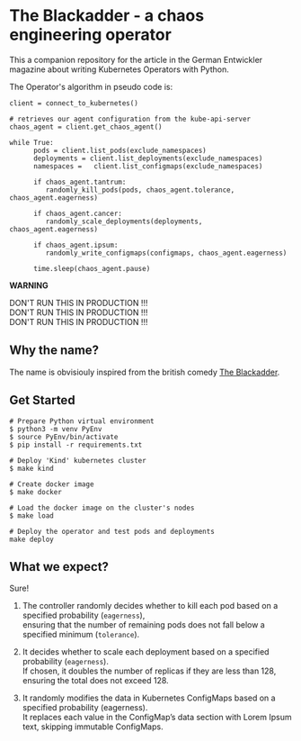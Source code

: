 The Blackadder - a chaos engineering operator
=============================================

This a companion repository for the article in
the German Entwickler magazine about writing
Kubernetes Operators with Python.

The Operator's algorithm in pseudo code is:

```
client = connect_to_kubernetes()

# retrieves our agent configuration from the kube-api-server
chaos_agent = client.get_chaos_agent()

while True:
      pods = client.list_pods(exclude_namespaces)
      deployments = client.list_deployments(exclude_namespaces)
      namespaces =   client.list_configmaps(exclude_namespaces)
      
      if chaos_agent.tantrum:
         randomly_kill_pods(pods, chaos_agent.tolerance, chaos_agent.eagerness)

      if chaos_agent.cancer:
         randomly_scale_deployments(deployments, chaos_agent.eagerness)
      
      if chaos_agent.ipsum:
         randomly_write_configmaps(configmaps, chaos_agent.eagerness)

      time.sleep(chaos_agent.pause)
```

**WARNING**

DON'T RUN THIS IN PRODUCTION !!!  
DON'T RUN THIS IN PRODUCTION !!!  
DON'T RUN THIS IN PRODUCTION !!!  

## Why the name?
The name is obvisiouly inspired from the
british comedy [The Blackadder][1].

## Get Started
```
# Prepare Python virtual environment
$ python3 -m venv PyEnv
$ source PyEnv/bin/activate
$ pip install -r requirements.txt

# Deploy 'Kind' kubernetes cluster
$ make kind

# Create docker image
$ make docker

# Load the docker image on the cluster's nodes
$ make load

# Deploy the operator and test pods and deployments
make deploy
```

## What we expect? 
Sure! 

1. The controller randomly decides whether to kill each pod based on a specified probability (`eagerness`),   
   ensuring that the number of remaining pods does not fall below a specified minimum (`tolerance`).

2. It decides whether to scale each deployment based on a specified probability (`eagerness`).  
   If chosen, it doubles the number of replicas if they are less than 128, ensuring the total does not exceed 128.
 
3. It randomly modifies the data in Kubernetes ConfigMaps based on a specified probability (eagerness).  
   It replaces each value in the ConfigMap’s data section with Lorem Ipsum text, skipping immutable ConfigMaps.
    
   

[1]: https://en.wikipedia.org/wiki/The_Black_Adder
